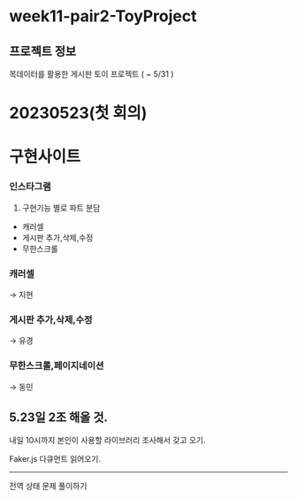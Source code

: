 # week11-pair2-ToyProject

## 프로젝트 정보

목데이터를 활용한 게시판 토이 프로젝트 ( ~ 5/31 )

# 20230523(첫 회의)

# 구현사이트

### 인스타그램

1. 구현기능 별로 파트 분담

- 캐러셀
- 게시판 추가,삭제,수정
- 무한스크롤

### 캐러셀

→ 지현

### 게시판 추가,삭제,수정

→ 유경

### 무한스크롤,페이지네이션

→ 동민

## 5.23일 2조 해올 것.

내일 10시까지 본인이 사용할 라이브러리 조사해서 갖고 오기.

Faker.js 다큐먼트 읽어오기.

---

전역 상태 문제 풀이하기
